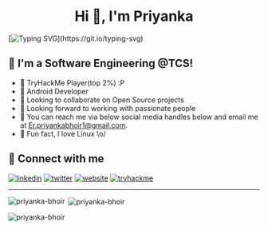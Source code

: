 <!-- [![Typing SVG](https://readme-typing-svg.herokuapp.com?color=%2336BCF7&lines=Hey+Priyanka+here...)](https://git.io/typing-svg) -->
<h1 align="center">Hi 👋, I'm Priyanka</h1>

<!-- I am not the Expert, I am the Experimental -->
[![Typing SVG](https://readme-typing-svg.herokuapp.com?duration=3000&color=00B1FFFF&center=true&multiline=true&height=60&lines=I+am+not+the+Expert%2C+;I+am+the+Experimenter..!)](https://git.io/typing-svg)

## :name_badge: I'm a Software Engineering @TCS!
- :peach: TryHackMe Player(top 2%) :P
- :lemon: Android Developer
- :tangerine: Looking to collaborate on Open Source projects
- :tomato: Looking forward to working with passionate people
- :watermelon: You can reach me via below social media handles below and email me at Er.priyankabhoir1@gmail.com.
- :meat_on_bone: Fun fact, I love Linux \o/

<!-- ## :notebook: Latest blog posts
<!-- BLOG-POST-LIST:START -->
<!-- BLOG-POST-LIST:END --> 

## :satellite: Connect with me
[![linkedin](https://raw.githubusercontent.com/p4p1/p4p1/master/assets/linkedin.png)][linkedin]
[![twitter](https://raw.githubusercontent.com/p4p1/p4p1/master/assets/twitter.png)][twitter]
[![website](https://raw.githubusercontent.com/p4p1/p4p1/master/assets/globe.png)][website]
[![tryhackme](https://raw.githubusercontent.com/p4p1/p4p1/master/assets/tryhackme.png)][tryhackme]
<!-- [![leetcode](https://external-content.duckduckgo.com/iu/?u=https%3A%2F%2Fleetcode.com%2Fstatic%2Fimages%2FLeetCode_logo.png&f=1&nofb=1)][leetcode] -->


---

<!-- ![Try Hack ME]("https://tryhackme-badges.s3.amazonaws.com/verl.png) -->

<p><img align="left" src="https://github-readme-stats.vercel.app/api/top-langs?username=priyanka-bhoir&show_icons=true&theme=dark&locale=en&layout=compact" alt="priyanka-bhoir" /></p>

<p>&nbsp;<img align="center" src="https://github-readme-stats.vercel.app/api?username=priyanka-bhoir&show_icons=true&theme=dark&locale=en&count_private=true" alt="priyanka-bhoir" /></p>

<p><img align="center" src="https://github-readme-streak-stats.herokuapp.com/?user=priyanka-bhoir&show_icons=true&theme=dark&locale=en" alt="priyanka-bhoir" /></p>
<!-- ![priyanka-bhoir's github stats](https://github-readme-stats.vercel.app/api?username=priyanka-bhoir&show_icons=true&theme=dracula)

![Top Langs](https://github-readme-stats.vercel.app/api/top-langs/?username=priyanka-bhoir&hide=&layout=compact&theme=dark) -->

<!-- <p align="left">
 <img src="https://github-profile-trophy.priyanka.app/?username=devded&theme=flat&row=1" alt="priyanka-bhoir" />
</p>-->



[website]: https://priyanka-bhoir.github.io/
[linkedin]: https://www.linkedin.com/in/priyankabhoir1/
[tryhackme]: https://tryhackme.com/p/verl
[twitter]: https://twitter.com/_piyulove
[leetcode]: https://leetcode.com/priyanka-bhoir/
[email]: https://mail.google.com/mail/u/0/#inbox?compose=jrjtXSqXqnGBRkTzVHqBHqlrXnShnxxqCGBFKtfGNtDGvbldvPFWnfXlbTjRWpbnZCMLPZlh
